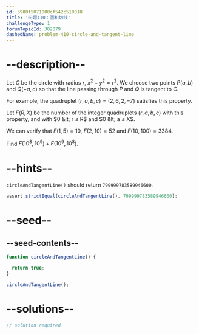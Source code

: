 ```yaml
---
id: 5900f5071000cf542c510018
title: '问题410：圆和切线'
challengeType: 1
forumTopicId: 302079
dashedName: problem-410-circle-and-tangent-line
---
```


# --description--

Let $C$ be the circle with radius $r$, $x^2 + y^2 = r^2$. We choose two points $P(a, b)$ and $Q(-a, c)$ so that the line passing through $P$ and $Q$ is tangent to $C$.

For example, the quadruplet $(r, a, b, c) = (2, 6, 2, -7)$ satisfies this property.

Let $F(R, X)$ be the number of the integer quadruplets $(r, a, b, c)$ with this property, and with $0 &lt; r ≤ R$ and $0 &lt; a ≤ X$.

We can verify that $F(1, 5) = 10$, $F(2, 10) = 52$ and $F(10, 100) = 3384$.

Find $F({10}^8, {10}^9) + F({10}^9, {10}^8)$.

# --hints--

`circleAndTangentLine()` should return `799999783589946600`.

```js
assert.strictEqual(circleAndTangentLine(), 799999783589946600);
```

# --seed--

## --seed-contents--

```js
function circleAndTangentLine() {

  return true;
}

circleAndTangentLine();
```

# --solutions--

```js
// solution required
```
